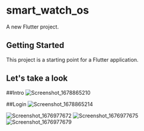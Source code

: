 # smart_watch_os

A new Flutter project.

## Getting Started

This project is a starting point for a Flutter application.

## Let's take a look 
##Intro
![Screenshot_1678865210](https://user-images.githubusercontent.com/96688864/225297495-0afba098-56f0-4157-bc09-85c0a8b7b199.png)

##Login
![Screenshot_1678865214](https://user-images.githubusercontent.com/96688864/225297503-cef8a4e1-8c1c-4c31-b53c-e067f1578564.png)

![Screenshot_1676977672](https://user-images.githubusercontent.com/96688864/220328862-78f835fa-e29b-4ed1-970c-1f04141c34c4.png)
![Screenshot_1676977675](https://user-images.githubusercontent.com/96688864/220328871-d4a00a04-7d65-4ae6-878b-d466c91c8c37.png)
![Screenshot_1676977679](https://user-images.githubusercontent.com/96688864/220328873-701cdf9c-5ae4-473b-9acb-84a8c474650e.png)
